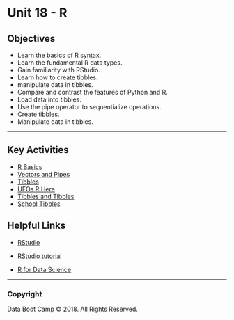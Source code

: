 # Unit 18 - R

## Objectives

* Learn the basics of R syntax.
* Learn the fundamental R data types.
* Gain familiarity with RStudio.
* Learn how to create tibbles.
* manipulate data in tibbles.
* Compare and contrast the features of Python and R.
* Load data into tibbles.
* Use the pipe operator to sequentialize operations.
* Create tibbles.
* Manipulate data in tibbles.

- - -

## Key Activities

* [R Basics](1/Activities/02_Stu_RBasics)
* [Vectors and Pipes](1/Activities/03_Ins_Vectors)
* [Tibbles](1/Activities/06_Stu_Tibble)
* [UFOs R Here](2/Activities/01-Stu_UFO)
* [Tibbles and Tibbles](2/Activities/03-Stu_Tibbles_and_Tibbles)
* [School Tibbles](2/Activities/05-School_Tibble)

## Helpful Links

* [RStudio](https://www.rstudio.com/)

* [RStudio tutorial](https://data-flair.training/blogs/rstudio-tutorial/)

* [R for Data Science](http://r4ds.had.co.nz/)

- - -

### Copyright

Data Boot Camp © 2018. All Rights Reserved.
